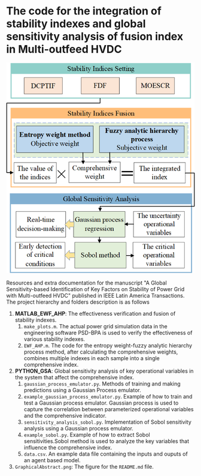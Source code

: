 # The code for the integration of stability indexes and global sensitivity analysis of fusion index in Multi-outfeed HVDC

![GraphicalAbstract](/GraphicalAbstract.png)

Resources and extra documentation for the manuscript "A Global Sensitivity-based Identification of Key Factors on Stability of Power Grid with Multi-outfeed HVDC" published in IEEE Latin America Transactions. The project hierarchy and folders description is as follows

1. **MATLAB_EWF_AHP**: The effectiveness verification and fusion of stability indexes.
   1. `make_plots.m`. The actual power grid simulation data in the engineering software PSD-BPA is used to verify the effectiveness of various stability indexes.
   2. `EWF_AHP.m`. The code for the entropy weight-fuzzy analytic hierarchy process method, after calculating the comprehensive weights, combines multiple indexes in each sample into a single comprehensive index.
2. **PYTHON_GSA**: Global sensitivity analysis of key operational variables in the system that affect the comprehensive index.
   1. `gaussian_process_emulator.py`. Methods of training and making predictions using a Gaussian Process emulator.
   2. `example_gaussian_process_emulator.py`. Example of how to train and test a Gaussian process emulator. Gaussian process is used to capture the correlation between parameterized operational variables and the comprehensive indicator.
   3. `sensitivity_analysis_sobol.py`. Implementation of Sobol sensitivity analysis using a Gaussian process emulator.
   4. `example_sobol.py`. Example of how to extract Sobol sensitivities.Sobol method is used to analyze the key variables that influence the comprehensive index.
   5. `data.csv`. An example data file  containing the inputs and ouputs of an agent based model.
3. `GraphicalAbstract.png`: The figure for the `README.md` file.
